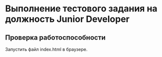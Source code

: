 Выполнение тестового задания на должность Junior Developer
==========================================================

Проверка работоспособности
--------------------------

Запустить файл index.html в браузере.
